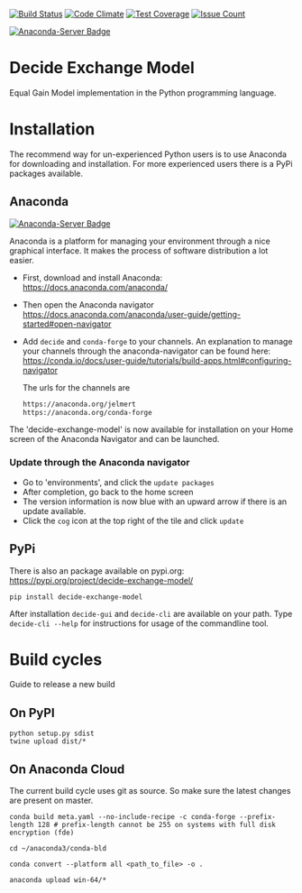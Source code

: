 [![Build Status](https://travis-ci.org/foarsitter/decide-exchange-model.svg?branch=master)](https://travis-ci.org/foarsitter/decide-exchange-model)
[![Code Climate](https://codeclimate.com/github/foarsitter/decide-exchange-model/badges/gpa.svg)](https://codeclimate.com/github/foarsitter/decide-exchange-model)
[![Test Coverage](https://codeclimate.com/github/foarsitter/decide-exchange-model/badges/coverage.svg)](https://codeclimate.com/github/foarsitter/decide-exchange-model/coverage)
[![Issue Count](https://codeclimate.com/github/foarsitter/decide-exchange-model/badges/issue_count.svg)](https://codeclimate.com/github/foarsitter/decide-exchange-model)

[![Anaconda-Server Badge](https://anaconda.org/jelmert/decide-exchange-model/badges/version.svg)](https://anaconda.org/jelmert/decide-exchange-model)


# Decide Exchange Model
Equal Gain Model implementation in the Python programming language. 

# Installation
The recommend way for un-experienced Python users is to use Anaconda for downloading and installation. For more experienced users there is a PyPi packages available.

## Anaconda 
[![Anaconda-Server Badge](https://anaconda.org/jelmert/decide-exchange-model/badges/installer/conda.svg)](https://conda.anaconda.org/jelmert)

Anaconda is a platform for managing your environment through a nice graphical interface. It makes the process of software distribution a lot easier.   

- First, download and install Anaconda: https://docs.anaconda.com/anaconda/
- Then open the Anaconda navigator https://docs.anaconda.com/anaconda/user-guide/getting-started#open-navigator
- Add ```decide``` and ```conda-forge``` to your channels. An explanation to manage your channels through the anaconda-navigator can be found here: https://conda.io/docs/user-guide/tutorials/build-apps.html#configuring-navigator
     
    The urls for the channels are

    ```bash
    https://anaconda.org/jelmert
    https://anaconda.org/conda-forge
    ```

The 'decide-exchange-model' is now available for installation on your Home screen of the Anaconda Navigator and can be launched.

### Update through the Anaconda navigator

- Go to 'environments', and click the ```update packages```
- After completion, go back to the home screen
- The version information is now blue with an upward arrow if there is an update available. 
- Click the ```cog``` icon at the top right of the tile and click `update`

## PyPi
There is also an package available on pypi.org: https://pypi.org/project/decide-exchange-model/
```
pip install decide-exchange-model
```
After installation ```decide-gui``` and `decide-cli` are available on your path. Type `decide-cli --help` for instructions for usage of the commandline tool. 
# Build cycles
Guide to release a new build
## On PyPI
```
python setup.py sdist
twine upload dist/*
```

## On Anaconda Cloud
The current build cycle uses git as source. So make sure the latest changes are present on master.
```
conda build meta.yaml --no-include-recipe -c conda-forge --prefix-length 128 # prefix-length cannot be 255 on systems with full disk encryption (fde)

cd ~/anaconda3/conda-bld

conda convert --platform all <path_to_file> -o .

anaconda upload win-64/* 
```


